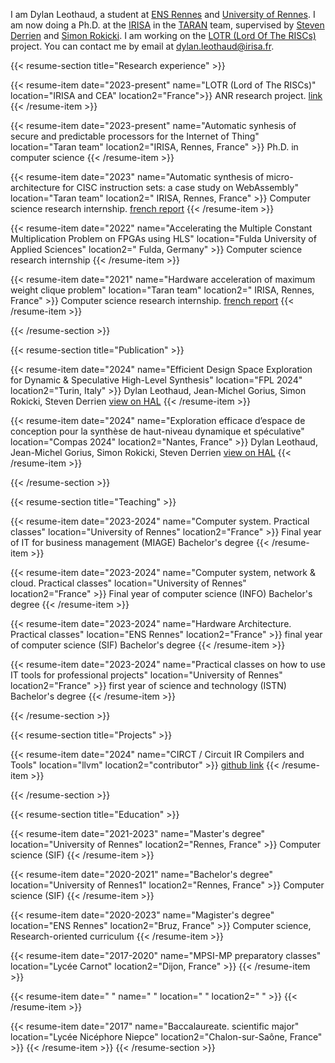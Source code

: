 I am Dylan Leothaud, a student at [ENS Rennes](https://www.ens-rennes.fr/) and [University of Rennes](https://www.univ-rennes.fr/). I am now doing a Ph.D. at the [IRISA](https://www.irisa.fr/) in the [TARAN](https://team.inria.fr/taran) team, supervised by [Steven Derrien](https://people.irisa.fr/Steven.Derrien/wordpress/) and [Simon Rokicki](http://people.irisa.fr/Simon.Rokicki). I am working on the [LOTR (Lord Of The RISCs)](https://lotr.gitlabpages.inria.fr/website/) project. You can contact me by email at dylan.leothaud@irisa.fr.

{{< resume-section title="Research experience" >}}

{{< resume-item date="2023-present" name="LOTR (Lord of The RISCs)" location="IRISA and CEA" location2="France">}}
ANR research project. [link](https://lotr.gitlabpages.inria.fr/website/)
{{< /resume-item >}}

{{< resume-item date="2023-present" name="Automatic synhesis of secure and predictable processors for the Internet of Thing" location="Taran team" location2="IRISA, Rennes, France" >}}
Ph.D. in computer science
{{< /resume-item >}}

{{< resume-item date="2023" name="Automatic synthesis of micro-architecture for CISC instruction sets: a case study on WebAssembly" location="Taran team" location2=" IRISA, Rennes, France" >}}
Computer science research internship. [french report](/pdf/report_2023.pdf)
{{< /resume-item >}}

{{< resume-item date="2022" name="Accelerating the Multiple Constant Multiplication Problem on FPGAs using HLS" location="Fulda University of Applied Sciences" location2=" Fulda, Germany" >}}
Computer science research internship
{{< /resume-item >}}

{{< resume-item date="2021" name="Hardware acceleration of maximum weight clique problem" location="Taran team" location2=" IRISA, Rennes, France" >}}
Computer science research internship. [french report](/pdf/report_2021_french.pdf)
{{< /resume-item >}}

{{< /resume-section >}}

{{< resume-section title="Publication" >}}

{{< resume-item date="2024" name="Efficient Design Space Exploration for Dynamic & Speculative High-Level Synthesis" location="FPL 2024" location2="Turin, Italy" >}}
Dylan Leothaud, Jean-Michel Gorius, Simon Rokicki, Steven Derrien [view on HAL](https://hal.science/hal-04615767)
{{< /resume-item >}}

{{< resume-item date="2024" name="Exploration efficace d’espace de conception pour la synthèse de haut-niveau dynamique et spéculative" location="Compas 2024" location2="Nantes, France" >}}
Dylan Leothaud, Jean-Michel Gorius, Simon Rokicki, Steven Derrien [view on HAL](https://hal.science/hal-04615776)
{{< /resume-item >}}

{{< /resume-section >}}


{{< resume-section title="Teaching" >}}

{{< resume-item date="2023-2024" name="Computer system. Practical classes" location="University of Rennes" location2="France" >}}
Final year of IT for business management (MIAGE) Bachelor's degree
{{< /resume-item >}}

{{< resume-item date="2023-2024" name="Computer system, network & cloud. Practical classes" location="University of Rennes" location2="France" >}}
Final year of computer science (INFO) Bachelor's degree
{{< /resume-item >}}

{{< resume-item date="2023-2024" name="Hardware Architecture. Practical classes" location="ENS Rennes" location2="France" >}}
final year of computer science (SIF) Bachelor's degree
{{< /resume-item >}}

{{< resume-item date="2023-2024" name="Practical classes on how to use IT tools for professional projects" location="University of Rennes" location2="France" >}}
first year of science and technology (ISTN) Bachelor's degree
{{< /resume-item >}}

{{< /resume-section >}}

{{< resume-section title="Projects" >}}


{{< resume-item date="2024" name="CIRCT / Circuit IR Compilers and Tools" location="llvm" location2="contributor" >}}
[github link](https://github.com/llvm/circt/)
{{< /resume-item >}}

{{< /resume-section >}}

{{< resume-section title="Education" >}}

{{< resume-item date="2021-2023" name="Master's degree" location="University of Rennes" location2="Rennes, France" >}}
Computer science (SIF)
{{< /resume-item >}}

{{< resume-item date="2020-2021" name="Bachelor's degree" location="University of Rennes1" location2="Rennes, France" >}}
Computer science (SIF)
{{< /resume-item >}}

{{< resume-item date="2020-2023" name="Magister's degree" location="ENS Rennes" location2="Bruz, France" >}}
Computer science, Research-oriented curriculum
{{< /resume-item >}}

{{< resume-item date="2017-2020" name="MPSI-MP preparatory classes" location="Lycée Carnot" location2="Dijon, France" >}}
{{< /resume-item >}} 

{{< resume-item date=" " name=" " location=" " location2=" " >}}
{{< /resume-item >}} 


{{< resume-item date="2017" name="Baccalaureate. scientific major" location="Lycée Nicéphore Niepce" location2="Chalon-sur-Saône, France" >}}
{{< /resume-item >}}
{{< /resume-section >}}
